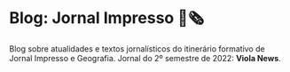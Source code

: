# Blog: Jornal Impresso 📰🗞️
Blog sobre atualidades e textos jornalísticos do itinerário formativo de Jornal Impresso e Geografia.
Jornal do 2º semestre de 2022: **Viola News**.

